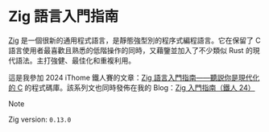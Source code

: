 # Zig 語言入門指南

[Zig](https://ziglang.org/) 是一個很新的通用程式語言，是靜態強型別的程序式編程語言。它在保留了 C 語言使用者最喜歡且熟悉的低階操作的同時，又藉鑒並加入了不少類似 Rust 的現代語法。主打強健、最佳化和重複利用。

這是我參加 2024 iThome 鐵人賽的文章：[Zig 語言入門指南——聽説你是現代化的 C](https://ithelp.ithome.com.tw/users/20151756/ironman/7460) 的程式碼庫。該系列文也同時發佈在我的 Blog：[Zig 入門指南（鐵人 24）](https://ziteh.github.io/categories/Zig-%E5%85%A5%E9%96%80%E6%8C%87%E5%8D%97%EF%BC%88%E9%90%B5%E4%BA%BA-24%EF%BC%89/)

> [!NOTE]  
> Zig version: `0.13.0`
